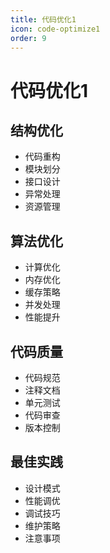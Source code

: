 ```yaml
---
title: 代码优化1
icon: code-optimize1
order: 9
---
```


# 代码优化1

## 结构优化
- 代码重构
- 模块划分
- 接口设计
- 异常处理
- 资源管理

## 算法优化
- 计算优化
- 内存优化
- 缓存策略
- 并发处理
- 性能提升

## 代码质量
- 代码规范
- 注释文档
- 单元测试
- 代码审查
- 版本控制

## 最佳实践
- 设计模式
- 性能调优
- 调试技巧
- 维护策略
- 注意事项
